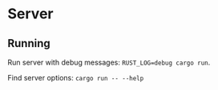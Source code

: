 # Server

## Running

Run server with debug messages: `RUST_LOG=debug cargo run`.

Find server options: `cargo run -- --help`
